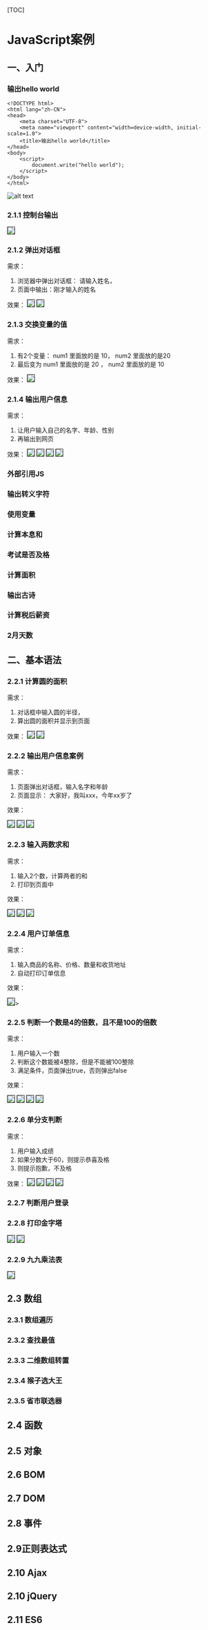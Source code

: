 [TOC]

# JavaScript案例

## 一、入门

### 输出hello world

```
<!DOCTYPE html>
<html lang="zh-CN">
<head>
    <meta charset="UTF-8">
    <meta name="viewport" content="width=device-width, initial-scale=1.0">
    <title>输出hello world</title>
</head>
<body>
    <script>
        document.write("hello world");   
    </script>
</body>
</html>
```

![alt text](image.png)

### 2.1.1 控制台输出

<img border="1" src="/preview/2.1/2.1.1.png">

### 2.1.2 弹出对话框
需求： 
1. 浏览器中弹出对话框： 请输入姓名， 
2. 页面中输出：刚才输入的姓名

效果：
<img border="1" src="/preview/2.1/2.1.2.1.png">
<img border="1" src="/preview/2.1/2.1.2.2.png">

### 2.1.3 交换变量的值
需求：
1. 有2个变量： num1 里面放的是 10， num2 里面放的是20
2. 最后变为 num1 里面放的是 20 ， num2 里面放的是 10

效果：
<img border="1" src="/preview/2.1/2.1.3.png">

### 2.1.4 输出用户信息
需求：
1. 让用户输入自己的名字、年龄、性别
2. 再输出到网页

效果：
<img border="1" src="/preview/2.1/2.1.4.1.png">
<img border="1" src="/preview/2.1/2.1.4.2.png">
<img border="1" src="/preview/2.1/2.1.4.3.png">
<img border="1" src="/preview/2.1/2.1.4.4.png">


### 外部引用JS

### 输出转义字符

### 使用变量

### 计算本息和

### 考试是否及格

### 计算面积

### 输出古诗

### 计算税后薪资

### 2月天数

## 二、基本语法

### 2.2.1 计算圆的面积
需求：
1. 对话框中输入圆的半径，
2. 算出圆的面积并显示到页面

效果：
<img border="1" src="/preview/2.2/2.2.1.1.png">
<img border="1" src="/preview/2.2/2.2.1.2.png">

### 2.2.2 输出用户信息案例
需求：
1. 页面弹出对话框，输入名字和年龄
2. 页面显示： 大家好，我叫xxx，今年xx岁了

效果：

<img border="1" src="/preview/2.2/2.2.2.1.png">
<img border="1" src="/preview/2.2/2.2.2.2.png">
<img border="1" src="/preview/2.2/2.2.2.3.png">

### 2.2.3 输入两数求和
需求：
1. 输入2个数，计算两者的和
2. 打印到页面中

效果：

<img border="1" src="/preview/2.2/2.2.3.1.png">
<img border="1" src="/preview/2.2/2.2.3.2.png">
<img border="1" src="/preview/2.2/2.2.3.3.png">

### 2.2.4 用户订单信息
需求：
1. 输入商品的名称、价格、数量和收货地址
2. 自动打印订单信息

效果：

<img border="1" src="/preview/2.2/2.2.4.png">>

### 2.2.5 判断一个数是4的倍数，且不是100的倍数
需求：
1. 用户输入一个数
2. 判断这个数能被4整除，但是不能被100整除
3. 满足条件，页面弹出true，否则弹出false

效果：

<img border="1" src="/preview/2.2/2.2.5.1.png">
<img border="1" src="/preview/2.2/2.2.5.2.png">
<img border="1" src="/preview/2.2/2.2.5.3.png">
<img border="1" src="/preview/2.2/2.2.5.4.png">

### 2.2.6 单分支判断
需求：
1. 用户输入成绩
2. 如果分数大于60，则提示恭喜及格
3. 则提示抱歉，不及格

效果：
<img border="1" src="/preview/2.2/2.2.6.1.png">
<img border="1" src="/preview/2.2/2.2.6.2.png">
<img border="1" src="/preview/2.2/2.2.6.3.png">
<img border="1" src="/preview/2.2/2.2.6.4.png">

### 2.2.7 判断用户登录


### 2.2.8 打印金字塔

<img border="1" src="/preview/2.2/2.2.7.1.png">
<img border="1" src="/preview/2.2/2.2.7.2.png">

### 2.2.9 九九乘法表

<img border="1" src="/preview/2.2/2.2.8.png">

## 2.3 数组

### 2.3.1 数组遍历

### 2.3.2 查找最值

### 2.3.3 二维数组转置

### 2.3.4 猴子选大王

### 2.3.5 省市联选器

## 2.4 函数

## 2.5 对象

## 2.6 BOM

## 2.7 DOM

## 2.8 事件


## 2.9正则表达式

## 2.10 Ajax


## 2.10 jQuery


## 2.11 ES6

